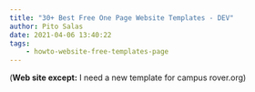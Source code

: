 ```yaml
---
title: "30+ Best Free One Page Website Templates - DEV"
author: Pito Salas
date: 2021-04-06 13:40:22
tags:
    - howto-website-free-templates-page
---
```



(**Web site except:** I need a new template for campus rover.org) 
